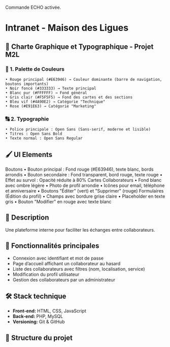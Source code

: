 Commande ECHO activée.
# Intranet - Maison des Ligues

## 📌 Charte Graphique et Typographique - Projet M2L

### 🎨 1. Palette de Couleurs

    • Rouge principal (#E63946) → Couleur dominante (barre de navigation, boutons importants) 
    • Noir foncé (#333333) → Texte principal 
    • Blanc pur (#FFFFFF) → Fond général 
    • Gris clair (#F5F5F5) → Fond des cartes et des sections 
    • Bleu vif (#4A90E2) → Catégorie "Technique" 
    • Rose (#E91E63) → Catégorie "Marketing" 

### 🔠 2. Typographie

    • Police principale : Open Sans (Sans-serif, moderne et lisible) 
    • Titres : Open Sans Bold 
    • Texte normal : Open Sans Regular 

## 🖌️ UI Elements


Boutons
    • Bouton principal : Fond rouge (#E63946), texte blanc, bords arrondis 
    • Bouton secondaire : Fond transparent, bord rouge, texte rouge 
    • Effet au survol : Opacité réduite à 80% 
Cartes Collaborateurs
    • Fond blanc avec ombre légère 
    • Photo de profil arrondie 
    • Icônes pour email, téléphone et anniversaire 
    • Boutons "Éditer" (vert) et "Supprimer" (rouge) 
Formulaires (Édition du profil)
    • Champs avec bordure grise claire 
    • Placeholder en texte gris 
    • Bouton "Modifier" en rouge avec texte blanc 

## 📌 Description
Une plateforme interne pour faciliter les échanges entre collaborateurs.

## 🚀 Fonctionnalités principales
- Connexion avec identifiant et mot de passe
- Page d’accueil affichant un collaborateur au hasard
- Liste des collaborateurs avec filtres (nom, localisation, service)
- Modification du profil utilisateur
- Gestion des collaborateurs par un administrateur

## 🛠️ Stack technique
- **Front-end:** HTML, CSS, JavaScript
- **Back-end:** PHP, MySQL
- **Versioning:** Git & GitHub

## 📂 Structure du projet
